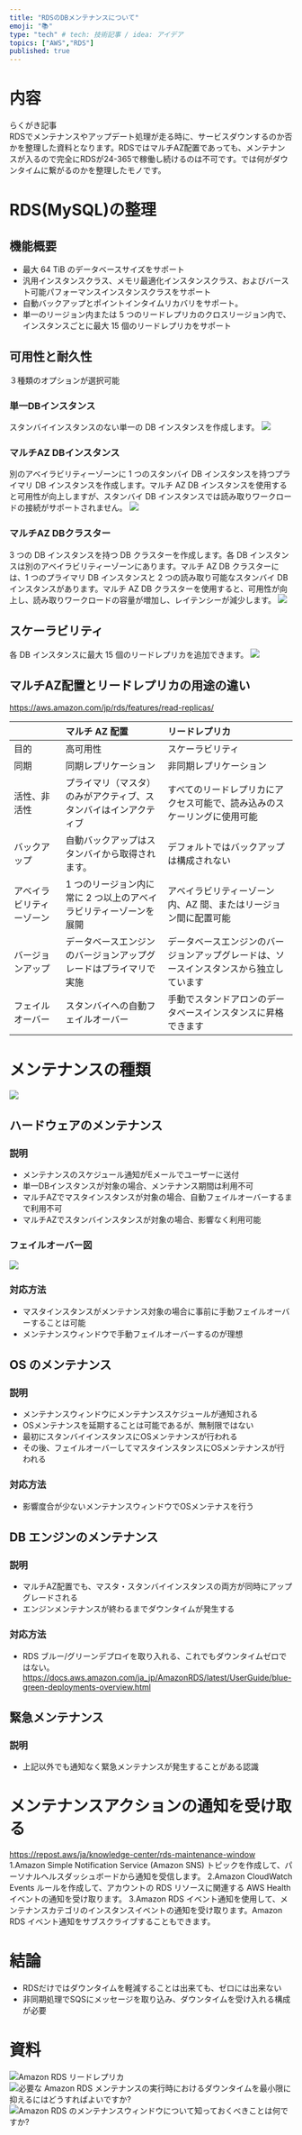 ```yaml
---
title: "RDSのDBメンテナンスについて"
emoji: "📚"
type: "tech" # tech: 技術記事 / idea: アイデア
topics: ["AWS","RDS"]
published: true
---
```

# 内容
らくがき記事  
RDSでメンテナンスやアップデート処理が走る時に、サービスダウンするのか否かを整理した資料となります。RDSではマルチAZ配置であっても、メンテナンスが入るので完全にRDSが24-365で稼働し続けるのは不可です。では何がダウンタイムに繋がるのかを整理したモノです。


# RDS(MySQL)の整理
## 機能概要
- 最大 64 TiB のデータベースサイズをサポート
- 汎用インスタンスクラス、メモリ最適化インスタンスクラス、およびバースト可能パフォーマンスインスタンスクラスをサポート
- 自動バックアップとポイントインタイムリカバリをサポート。
- 単一のリージョン内または 5 つのリードレプリカのクロスリージョン内で、インスタンスごとに最大 15 個のリードレプリカをサポート

## 可用性と耐久性
３種類のオプションが選択可能

### 単一DBインスタンス
スタンバイインスタンスのない単一の DB インスタンスを作成します。
![](https://storage.googleapis.com/zenn-user-upload/e402a4e0bb86-20230529.png)

### マルチAZ DBインスタンス
別のアベイラビリティーゾーンに 1 つのスタンバイ DB インスタンスを持つプライマリ DB インスタンスを作成します。マルチ AZ DB インスタンスを使用すると可用性が向上しますが、スタンバイ DB インスタンスでは読み取りワークロードの接続がサポートされません。
![](https://storage.googleapis.com/zenn-user-upload/f2738278ddef-20230529.png)

### マルチAZ DBクラスター
3 つの DB インスタンスを持つ DB クラスターを作成します。各 DB インスタンスは別のアベイラビリティーゾーンにあります。マルチ AZ DB クラスターには、1 つのプライマリ DB インスタンスと 2 つの読み取り可能なスタンバイ DB インスタンスがあります。マルチ AZ DB クラスターを使用すると、可用性が向上し、読み取りワークロードの容量が増加し、レイテンシーが減少します。
![](https://storage.googleapis.com/zenn-user-upload/3e2e77f7dad3-20230529.png)



## スケーラビリティ
各 DB インスタンスに最大 15 個のリードレプリカを追加できます。
![](https://storage.googleapis.com/zenn-user-upload/1f36e78d1f54-20230529.png)


## マルチAZ配置とリードレプリカの用途の違い
https://aws.amazon.com/jp/rds/features/read-replicas/

| |マルチ AZ 配置|リードレプリカ|
|:----|:----|:----|
|目的|高可用性|スケーラビリティ|
|同期|同期レプリケーション|非同期レプリケーション|
|活性、非活性|プライマリ（マスタ）のみがアクティブ、スタンバイはインアクティブ|すべてのリードレプリカにアクセス可能で、読み込みのスケーリングに使用可能|
|バックアップ|自動バックアップはスタンバイから取得されます。|デフォルトではバックアップは構成されない|
|アベイラビリティーゾーン|1 つのリージョン内に常に 2 つ以上のアベイラビリティーゾーンを展開|アベイラビリティーゾーン内、AZ 間、またはリージョン間に配置可能|
|バージョンアップ|データベースエンジンのバージョンアップグレードはプライマリで実施|データベースエンジンのバージョンアップグレードは、ソースインスタンスから独立しています|
|フェイルオーバー|スタンバイへの自動フェイルオーバー|手動でスタンドアロンのデータベースインスタンスに昇格できます|

# メンテナンスの種類
![](https://storage.googleapis.com/zenn-user-upload/6135260486b8-20230530.png)

## ハードウェアのメンテナンス
### 説明
- メンテナンスのスケジュール通知がEメールでユーザーに送付
- 単一DBインスタンスが対象の場合、メンテナンス期間は利用不可
- マルチAZでマスタインスタンスが対象の場合、自動フェイルオーバーするまで利用不可
- マルチAZでスタンバインスタンスが対象の場合、影響なく利用可能

### フェイルオーバー図
![](https://storage.googleapis.com/zenn-user-upload/51b5859a7523-20230530.png)

### 対応方法
- マスタインスタンスがメンテナンス対象の場合に事前に手動フェイルオーバーすることは可能
- メンテナンスウィンドウで手動フェイルオーバーするのが理想

## OS のメンテナンス
### 説明
- メンテナンスウィンドウにメンテナンススケジュールが通知される
- OSメンテナンスを延期することは可能であるが、無制限ではない
- 最初にスタンバイインスタンスにOSメンテナンスが行われる
- その後、フェイルオーバーしてマスタインスタンスにOSメンテナンスが行われる

### 対応方法
- 影響度合が少ないメンテナンスウィンドウでOSメンテナスを行う

## DB エンジンのメンテナンス
### 説明
- マルチAZ配置でも、マスタ・スタンバイインスタンスの両方が同時にアップグレードされる
- エンジンメンテナンスが終わるまでダウンタイムが発生する
### 対応方法
- RDS ブルー/グリーンデプロイを取り入れる、これでもダウンタイムゼロではない。
https://docs.aws.amazon.com/ja_jp/AmazonRDS/latest/UserGuide/blue-green-deployments-overview.html

## 緊急メンテナンス
### 説明
- 上記以外でも通知なく緊急メンテナンスが発生することがある認識

# メンテナンスアクションの通知を受け取る
https://repost.aws/ja/knowledge-center/rds-maintenance-window
1.Amazon Simple Notification Service (Amazon SNS) トピックを作成して、パーソナルヘルスダッシュボードから通知を受信します。
2.Amazon CloudWatch Events ルールを作成して、アカウントの RDS リソースに関連する AWS Health イベントの通知を受け取ります。
3.Amazon RDS イベント通知を使用して、メンテナンスカテゴリのインスタンスイベントの通知を受け取ります。Amazon RDS イベント通知をサブスクライブすることもできます。

# 結論
- RDSだけではダウンタイムを軽減することは出来ても、ゼロには出来ない
- 非同期処理でSQSにメッセージを取り込み、ダウンタイムを受け入れる構成が必要

# 資料
![Amazon RDS リードレプリカ](https://aws.amazon.com/jp//rds/features/read-replicas/)
![必要な Amazon RDS メンテナンスの実行時におけるダウンタイムを最小限に抑えるにはどうすればよいですか?](https://repost.aws/ja/knowledge-center/rds-required-maintenance)
![Amazon RDS のメンテナンスウィンドウについて知っておくべきことは何ですか?](https://repost.aws/ja/knowledge-center/rds-maintenance-window)